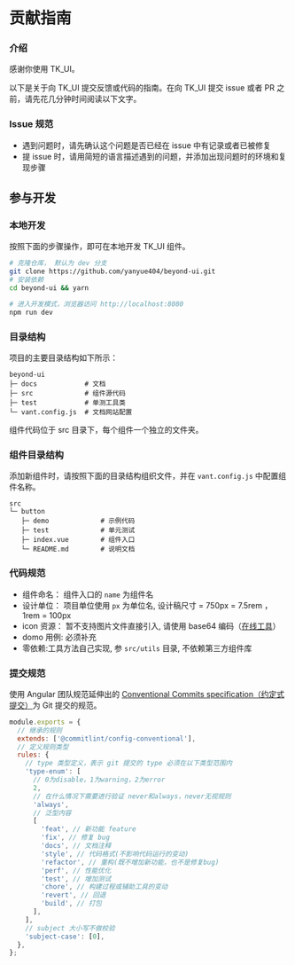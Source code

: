 # 贡献指南

### 介绍

感谢你使用 TK_UI。

以下是关于向 TK_UI 提交反馈或代码的指南。在向 TK_UI 提交 issue 或者 PR 之前，请先花几分钟时间阅读以下文字。

### Issue 规范

- 遇到问题时，请先确认这个问题是否已经在 issue 中有记录或者已被修复
- 提 issue 时，请用简短的语言描述遇到的问题，并添加出现问题时的环境和复现步骤

## 参与开发

### 本地开发

按照下面的步骤操作，即可在本地开发 TK_UI 组件。

```bash
# 克隆仓库， 默认为 dev 分支
git clone https://github.com/yanyue404/beyond-ui.git
# 安装依赖
cd beyond-ui && yarn

# 进入开发模式，浏览器访问 http://localhost:8080
npm run dev
```

### 目录结构

项目的主要目录结构如下所示：

```
beyond-ui
├─ docs            # 文档
├─ src             # 组件源代码
├─ test            # 单测工具类
└─ vant.config.js  # 文档网站配置
```

组件代码位于 src 目录下，每个组件一个独立的文件夹。

### 组件目录结构

添加新组件时，请按照下面的目录结构组织文件，并在 `vant.config.js` 中配置组件名称。

```
src
└─ button
   ├─ demo             # 示例代码
   ├─ test             # 单元测试
   ├─ index.vue        # 组件入口
   └─ README.md        # 说明文档
```

### 代码规范

- 组件命名： 组件入口的 `name` 为组件名
- 设计单位： 项目单位使用 `px` 为单位名, 设计稿尺寸 = 750px = 7.5rem ，1rem = 100px
- icon 资源： 暂不支持图片文件直接引入, 请使用 base64 编码（[在线工具](https://ftest.tk.cn/tk-online/common/smallfunc/#/base64/index)）
- domo 用例: 必须补充
- 零依赖:工具方法自己实现, 参 `src/utils` 目录, 不依赖第三方组件库

### 提交规范

使用 Angular 团队规范延伸出的 [Conventional Commits specification（约定式提交）](https://www.conventionalcommits.org/zh-hans/v1.0.0/)为 Git 提交的规范。

```js
module.exports = {
  // 继承的规则
  extends: ['@commitlint/config-conventional'],
  // 定义规则类型
  rules: {
    // type 类型定义，表示 git 提交的 type 必须在以下类型范围内
    'type-enum': [
      // 0为disable，1为warning，2为error
      2,
      // 在什么情况下需要进行验证 never和always，never无视规则
      'always',
      // 泛型内容
      [
        'feat', // 新功能 feature
        'fix', // 修复 bug
        'docs', // 文档注释
        'style', // 代码格式(不影响代码运行的变动)
        'refactor', // 重构(既不增加新功能，也不是修复bug)
        'perf', // 性能优化
        'test', // 增加测试
        'chore', // 构建过程或辅助工具的变动
        'revert', // 回退
        'build', // 打包
      ],
    ],
    // subject 大小写不做校验
    'subject-case': [0],
  },
};
```
